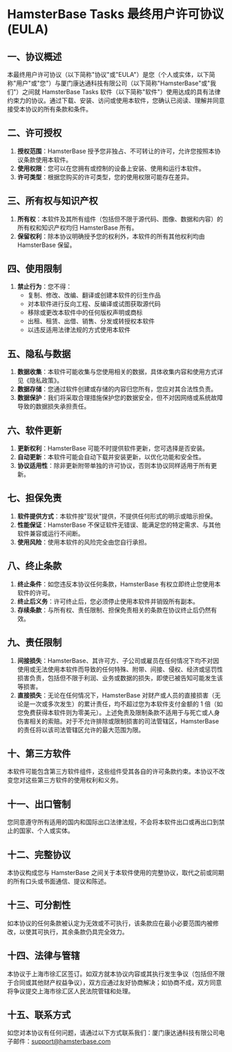 # HamsterBase Tasks 最终用户许可协议 (EULA)

## 一、协议概述

本最终用户许可协议（以下简称"协议"或"EULA"）是您（个人或实体，以下简称"用户"或"您"）与厦门康达通科技有限公司（以下简称"HamsterBase"或"我们"）之间就 HamsterBase Tasks 软件（以下简称"软件"）使用达成的具有法律约束力的协议。通过下载、安装、访问或使用本软件，您确认已阅读、理解并同意接受本协议的所有条款和条件。

## 二、许可授权

1. **授权范围**：HamsterBase 授予您非独占、不可转让的许可，允许您按照本协议条款使用本软件。
2. **使用权限**：您可以在您拥有或控制的设备上安装、使用和运行本软件。
3. **许可类型**：根据您购买的许可类型，您的使用权限可能存在差异。

## 三、所有权与知识产权

1. **所有权**：本软件及其所有组件（包括但不限于源代码、图像、数据和内容）的所有权和知识产权均归 HamsterBase 所有。
2. **保留权利**：除本协议明确授予您的权利外，本软件的所有其他权利均由 HamsterBase 保留。

## 四、使用限制

1. **禁止行为**：您不得：
   - 复制、修改、改编、翻译或创建本软件的衍生作品
   - 对本软件进行反向工程、反编译或试图获取源代码
   - 移除或更改本软件中的任何版权声明或商标
   - 出租、租赁、出借、销售、分发或转授权本软件
   - 以违反适用法律法规的方式使用本软件

## 五、隐私与数据

1. **数据收集**：本软件可能收集与您使用相关的数据，具体收集内容和使用方式详见《隐私政策》。
2. **数据存储**：您通过软件创建或存储的内容归您所有，您应对其合法性负责。
3. **数据保护**：我们将采取合理措施保护您的数据安全，但不对因网络或系统故障导致的数据损失承担责任。

## 六、软件更新

1. **更新权利**：HamsterBase 可能不时提供软件更新，您可选择是否安装。
2. **自动更新**：本软件可能会自动下载并安装更新，以优化功能和安全性。
3. **协议适用性**：除非更新附带单独的许可协议，否则本协议同样适用于所有更新。

## 七、担保免责

1. **软件提供方式**：本软件按"现状"提供，不提供任何形式的明示或暗示担保。
2. **性能保证**：HamsterBase 不保证软件无错误、能满足您的特定需求、与其他软件兼容或运行不间断。
3. **使用风险**：使用本软件的风险完全由您自行承担。

## 八、终止条款

1. **终止条件**：如您违反本协议任何条款，HamsterBase 有权立即终止您使用本软件的许可。
2. **终止后义务**：许可终止后，您必须停止使用本软件并销毁所有副本。
3. **存续条款**：与所有权、责任限制、担保免责相关的条款在协议终止后仍然有效。

## 九、责任限制

1. **间接损失**：HamsterBase、其许可方、子公司或雇员在任何情况下均不对因使用或无法使用本软件而导致的任何特殊、附带、间接、侵权、经济或惩罚性损害负责，包括但不限于利润、业务或数据的损失，即使已被告知可能发生该等损害。
2. **直接损失**：无论在任何情况下，HamsterBase 对财产或人员的直接损害（无论是一次或多次发生）的累计责任，均不超过您为本软件支付金额的 1 倍（如您免费获得本软件则为零美元）。上述免责及限制条款不适用于与死亡或人身伤害相关的索赔。对于不允许排除或限制损害的司法管辖区，HamsterBase 的责任将以该司法管辖区允许的最大范围为限。

## 十、第三方软件

本软件可能包含第三方软件组件，这些组件受其各自的许可条款约束。本协议不改变您对这些第三方软件的使用权利和义务。

## 十一、出口管制

您同意遵守所有适用的国内和国际出口法律法规，不会将本软件出口或再出口到禁止的国家、个人或实体。

## 十二、完整协议

本协议构成您与 HamsterBase 之间关于本软件使用的完整协议，取代之前或同期的所有口头或书面通信、提议和陈述。

## 十三、可分割性

如本协议的任何条款被认定为无效或不可执行，该条款应在最小必要范围内被修改，以使其可执行，其余条款仍具完全效力。

## 十四、法律与管辖

本协议于上海市徐汇区签订。如双方就本协议内容或其执行发生争议（包括但不限于合同或其他财产权益争议），双方应通过友好协商解决；如协商不成，双方同意将争议提交上海市徐汇区人民法院管辖和处理。

## 十五、联系方式

如您对本协议有任何问题，请通过以下方式联系我们：厦门康达通科技有限公司电子邮件：<support@hamsterbase.com>
